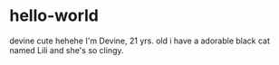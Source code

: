 # hello-world
devine cute hehehe
I'm Devine, 21 yrs. old
i have a adorable black cat named Lili and she's so clingy.
